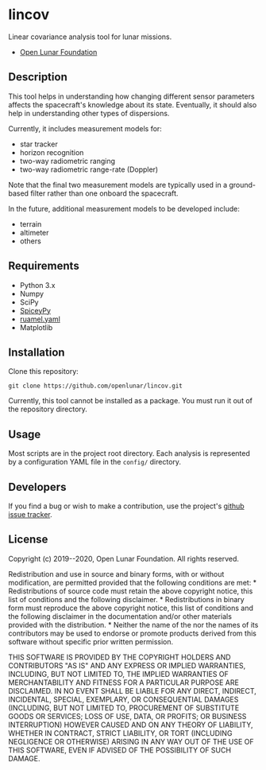 # lincov

Linear covariance analysis tool for lunar missions.

* [Open Lunar Foundation](https://www.openlunar.org/)

## Description

This tool helps in understanding how changing different sensor
parameters affects the spacecraft's knowledge about its
state. Eventually, it should also help in understanding other types of
dispersions.

Currently, it includes measurement models for:

* star tracker
* horizon recognition
* two-way radiometric ranging
* two-way radiometric range-rate (Doppler)

Note that the final two measurement models are typically used in a
ground-based filter rather than one onboard the spacecraft.

In the future, additional measurement models to be developed include:

* terrain
* altimeter
* others

## Requirements

* Python 3.x
* Numpy
* SciPy
* [SpiceyPy](https://github.com/AndrewAnnex/SpiceyPy)
* [ruamel.yaml](https://bitbucket.org/ruamel/yaml/src)
* Matplotlib

## Installation

Clone this repository:

    git clone https://github.com/openlunar/lincov.git

Currently, this tool cannot be installed as a package. You must run it
out of the repository directory.

## Usage

Most scripts are in the project root directory. Each analysis is
represented by a configuration YAML file in the `config/` directory.

## Developers

If you find a bug or wish to make a contribution, use the project's
[github issue tracker](https://github.com/openlunar/lincov/issues).

## License

Copyright (c) 2019--2020, Open Lunar Foundation.
All rights reserved.

Redistribution and use in source and binary forms, with or without
modification, are permitted provided that the following conditions are met:
    * Redistributions of source code must retain the above copyright
      notice, this list of conditions and the following disclaimer.
    * Redistributions in binary form must reproduce the above copyright
      notice, this list of conditions and the following disclaimer in the
      documentation and/or other materials provided with the distribution.
    * Neither the name of the <organization> nor the
      names of its contributors may be used to endorse or promote products
      derived from this software without specific prior written permission.

THIS SOFTWARE IS PROVIDED BY THE COPYRIGHT HOLDERS AND CONTRIBUTORS "AS IS" AND
ANY EXPRESS OR IMPLIED WARRANTIES, INCLUDING, BUT NOT LIMITED TO, THE IMPLIED
WARRANTIES OF MERCHANTABILITY AND FITNESS FOR A PARTICULAR PURPOSE ARE
DISCLAIMED. IN NO EVENT SHALL <COPYRIGHT HOLDER> BE LIABLE FOR ANY
DIRECT, INDIRECT, INCIDENTAL, SPECIAL, EXEMPLARY, OR CONSEQUENTIAL DAMAGES
(INCLUDING, BUT NOT LIMITED TO, PROCUREMENT OF SUBSTITUTE GOODS OR SERVICES;
LOSS OF USE, DATA, OR PROFITS; OR BUSINESS INTERRUPTION) HOWEVER CAUSED AND
ON ANY THEORY OF LIABILITY, WHETHER IN CONTRACT, STRICT LIABILITY, OR TORT
(INCLUDING NEGLIGENCE OR OTHERWISE) ARISING IN ANY WAY OUT OF THE USE OF THIS
SOFTWARE, EVEN IF ADVISED OF THE POSSIBILITY OF SUCH DAMAGE.